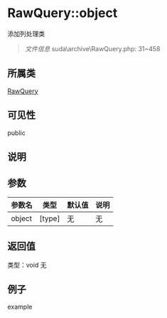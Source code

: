 # RawQuery::object
添加列处理类
> *文件信息* suda\archive\RawQuery.php: 31~458
## 所属类 

[RawQuery](../RawQuery.md)

## 可见性

  public  
## 说明



## 参数

| 参数名 | 类型 | 默认值 | 说明 |
|--------|-----|-------|-------|
| object |  [type] | 无 | 无 |

## 返回值
类型：void
无

## 例子

example